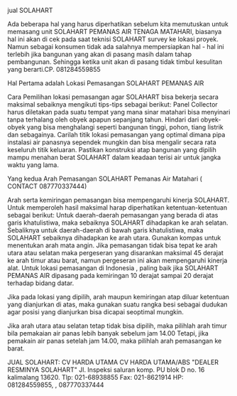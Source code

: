jual SOLAHART

Ada beberapa hal yang harus diperhatikan sebelum kita memutuskan untuk memasang unit SOLAHART PEMANAS AIR TENAGA MATAHARI, biasanya hal ini akan di cek pada saat teknisi SOLAHART survey ke lokasi proyek. Namun sebagai konsumen tidak ada salahnya mempersiapkan hal - hal ini terlebih jika bangunan yang akan di pasang masih dalam tahap pembangunan. Sehingga ketika unit akan di pasang tidak timbul kesulitan yang berarti.CP. 081284559855

Hal Pertama adalah Lokasi Pemasangan SOLAHART PEMANAS AIR

Cara Pemilihan lokasi pemasangan agar SOLAHART bisa bekerja secara maksimal sebaiknya mengikuti tips-tips sebagai berikut:
Panel Collector harus diletakan pada suatu tempat yang mana sinar matahari bisa menyinari tanpa terhalang oleh obyek apapun sepanjang tahun. Hindari dari obyek-obyek yang bisa menghalangi seperti bangunan tinggi, pohon, tiang listrik dan sebagainya.
Carilah titik lokasi pemasangan yang optimal dimana pipa instalasi air panasnya sependek mungkin dan bisa mengalir secara rata keseluruh titik keluaran.
Pastikan konstruksi atap bangunan yang dipilih mampu menahan berat SOLAHART dalam keadaan terisi air untuk jangka waktu yang lama.

Yang kedua Arah Pemasangan SOLAHART Pemanas Air Matahari
( CONTACT 087770337444)

Arah serta kemiringan pemasangan bisa mempengaruhi kinerja SOLAHART. Untuk memperoleh hasil maksimal harap diperhatikan ketentuan-ketentuan sebagai berikut:
Untuk daerah-daerah pemasangan yang berada di atas garis khatulistiwa, maka sebaiknya SOLAHART dihadapkan ke arah selatan. Sebaliknya untuk daerah-daerah di bawah garis khatulistiwa, maka SOLAHART sebaiknya dihadapkan ke arah utara. Gunakan kompas untuk menentukan arah mata angin.
Jika pemasangan tidak bisa tepat ke arah utara atau selatan maka pergeseran yang disarankan maksimal 45 derajat ke arah timur atau barat, namun pergeseran ini akan mempengaruhi kinerja alat.
Untuk lokasi pemasangan di Indonesia , paling baik jika SOLAHART PEMANAS AIR dipasang pada kemiringan 10 derajat sampai 20 derajat terhadap bidang datar.

Jika pada lokasi yang dipilih, arah maupun kemiringan atap diluar ketentuan yang dianjurkan di atas, maka gunakan suatu rangka besi sebagai dudukan agar posisi yang dianjurkan bisa dicapai seoptimal mungkin.

Jika arah utara atau selatan tetap tidak bisa dipilih, maka pilihlah arah timur bila pemakaian air panas lebih banyak sebelum jam 14.00 Tetapi, jika pemakain air panas setelah jam 14.00, maka pilihlah arah pemasangan ke barat.

JUAL SOLAHART: CV HARDA UTAMA
CV HARDA UTAMA/ABS
"DEALER RESMINYA SOLAHART"
Jl. Inspeksi saluran komp. PU blok D no. 16 kalimalang 13620.
Tlp: 021-68938855
Fax: 021-8621914
HP: 081284559855, , 087770337444
